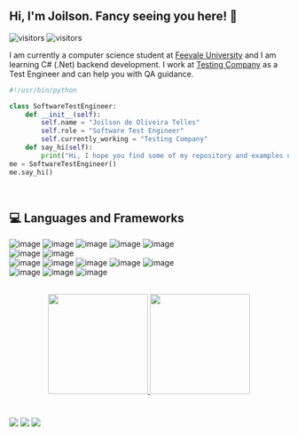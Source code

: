 ## Hi, I'm Joilson. Fancy seeing you here!  👋

![visitors](https://visitor-badge.laobi.icu/badge?page_id=JojoBR07.JojoBR07)
![visitors](https://visitor-badge.glitch.me/badge?page_id=JojoBR07.JojoBR07)


I am currently a computer science student at [Feevale University](https://feevale.br/) and I am learning C# (.Net) backend development. I work at [Testing Company](https://testingcompany.com.br/) as a Test Engineer and can help you with QA guidance.

<!--
- 🔭 I’m currently working on ...
- 🌱 I’m currently learning ...
- 👯 I’m looking to collaborate on ...
- 🤔 I’m looking for help with ...
- 💬 Ask me about ...
- 📫 How to reach me: ...
- 😄 Pronouns: ...
- ⚡ Fun fact: ...
-->

```python
#!/usr/bin/python

class SoftwareTestEngineer:
    def __init__(self):
        self.name = "Joilson de Oliveira Telles"
        self.role = "Software Test Engineer"
        self.currently_working = "Testing Company"
    def say_hi(self):
        print("Hi, I hope you find some of my repository and examples of code interesting. Good studies!")
me = SoftwareTestEngineer()
me.say_hi()
```

</br>

## 💻 Languages and Frameworks
![image](https://img.shields.io/badge/Python-3776AB?style=for-the-badge&logo=python&logoColor=white)
![image](https://img.shields.io/badge/C%23-239120?style=for-the-badge&logo=c-sharp&logoColor=white)
![image](https://img.shields.io/badge/C-00599C?style=for-the-badge&logo=C&logoColor=white)
![image](https://img.shields.io/badge/Java-ED8B00?style=for-the-badge&logo=java&logoColor=white)
![image](https://img.shields.io/badge/PHP-777BB4?style=for-the-badge&logo=php&logoColor=white)
</br>
![image](https://img.shields.io/badge/.NET-5C2D91?style=for-the-badge&logo=.net&logoColor=white)
![image](https://img.shields.io/badge/-Python%20Requests%20-blue?style=for-the-badge&logo=python&logoColor=white)
</br>
![image](https://img.shields.io/badge/-TestNG%20-red?style=for-the-badge&logo=java&logoColor=white)
![image](https://img.shields.io/badge/-PyTest%20-orange?style=for-the-badge&logo=pytest&logoColor=white)
![image](https://img.shields.io/badge/-Selenium%20-yellowgreen?style=for-the-badge&logo=selenium&logoColor=white)
![image](https://img.shields.io/badge/Postman-FF6C37?style=for-the-badge&logo=Postman&logoColor=white)
![image](https://img.shields.io/badge/-Appium%20-lightgrey?style=for-the-badge&logo=android&logoColor=white)
</br>
![image](https://img.shields.io/badge/Microsoft_SQL_Server-CC2927?style=for-the-badge&logo=microsoft-sql-server&logoColor=white)
![image](https://img.shields.io/badge/MySQL-00000F?style=for-the-badge&logo=mysql&logoColor=white)
![image](https://img.shields.io/badge/Oracle-F80000?style=for-the-badge&logo=oracle&logoColor=black)

</br>

<div align="center">
  <a href="https://github.com/JojoBR07">
  <img height="180em" src="https://github-readme-stats.vercel.app/api?username=JojoBR07&show_icons=true&theme=dark&include_all_commits=true&count_private=true"/>
  <img height="180em" src="https://github-readme-stats.vercel.app/api/top-langs/?username=JojoBR07&layout=compact&langs_count=7&theme=dark"/>
</div>


#
  <a href="https://www.instagram.com/joilsonoliveiratelles/" target="_blank"><img src="https://img.shields.io/badge/-Instagram-%23E4405F?style=for-the-badge&logo=instagram&logoColor=white" target="_blank"></a>
  <a href = "mailto:joilsontelles@gmail.com"><img src="https://img.shields.io/badge/-Gmail-%23333?style=for-the-badge&logo=gmail&logoColor=white" target="_blank"></a>
  <a href="https://www.linkedin.com/in/joilson-telles/" target="_blank"><img src="https://img.shields.io/badge/-LinkedIn-%230077B5?style=for-the-badge&logo=linkedin&logoColor=white" target="_blank"></a> 
